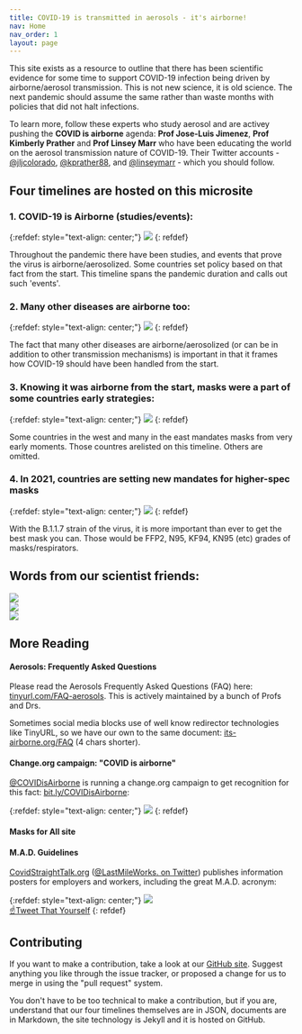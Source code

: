 ```yaml
---
title: COVID-19 is transmitted in aerosols - it's airborne!
nav: Home
nav_order: 1
layout: page
---
```


This site exists as a resource to outline that there has been scientific evidence for some time to support COVID-19 infection being driven by airborne/aerosol transmission. This is not new science, it is old science. The next pandemic should assume the same rather than waste months with policies that did not halt infections. 

To learn more, follow these experts who study aerosol and are activey pushing the **COVID is airborne** agenda: **Prof Jose-Luis Jimenez**, **Prof Kimberly Prather** and **Prof Linsey Marr** who have been educating the world on the aerosol transmission nature of COVID-19. Their Twitter accounts - [@jljcolorado](https://twitter.com/jljcolorado), [@kprather88](https://twitter.com/kprather88), and [@linseymarr](https://twitter.com/linseymarr) - which you should follow.

## Four timelines are hosted on this microsite

### 1. COVID-19 is Airborne (studies/events):

{:refdef: style="text-align: center;"}
[![](https://user-images.githubusercontent.com/82182/105086476-f361de80-5a90-11eb-8d3f-7dab334afa3d.png)](/covid19-timeline)
{: refdef}

Throughout the pandemic there have been studies, and events that prove the virus is airborne/aerosolized. Some countries set policy based on that fact from the start. This timeline spans the pandemic duration and calls out such 'events'.

### 2. Many other diseases are airborne too:

{:refdef: style="text-align: center;"}
[![](https://user-images.githubusercontent.com/82182/105086571-18eee800-5a91-11eb-80d2-1244da2421c2.png)](/historical-timeline)
{: refdef}

The fact that many other diseases are airborne/aerosolized (or can be in addition to other transmission mechanisms) is important in that it frames how COVID-19 should have been handled from the start.

### 3. Knowing it was airborne from the start, masks were a part of some countries early strategies:

{:refdef: style="text-align: center;"}
[![](https://user-images.githubusercontent.com/82182/105086641-358b2000-5a91-11eb-8fb2-9be3783ddfd4.png)](/early-masking-countries)
{: refdef}

Some countries in the west and many in the east mandates masks from very early moments. Those countres arelisted on this timeline. Others are omitted.

### 4. In 2021, countries are setting new mandates for higher-spec masks

{:refdef: style="text-align: center;"}
[![](https://user-images.githubusercontent.com/82182/105087417-56a04080-5a92-11eb-84d8-ae660b642070.png)](/masks-2021)
{: refdef}

With the B.1.1.7 strain of the virus, it is more important than ever to get the best mask you can. Those would be FFP2, N95, KF94, KN95 (etc) grades of masks/respirators.

## Words from our scientist friends:

<div id="slideshow">
   <div>
     <img src="https://user-images.githubusercontent.com/82182/102653821-724cba00-4167-11eb-8639-ac53c1d7543b.png">
   </div>
   <div>
     <img src="https://user-images.githubusercontent.com/82182/102656421-c2c61680-416b-11eb-804d-502ebed06d17.png">
   </div>
   <div>
     <img src="https://user-images.githubusercontent.com/82182/102660722-6c5cd600-4173-11eb-96b8-8585946c0149.png">
   </div>
</div>

## More Reading

#### Aerosols: Frequently Asked Questions

Please read the Aerosols Frequently Asked Questions (FAQ) here: [tinyurl.com/FAQ-aerosols](https://tinyurl.com/FAQ-aerosols). This is actively maintained by a bunch of Profs and Drs.

Sometimes social media blocks use of well know redirector technologies like TinyURL, so we have our own to the same document: [its-airborne.org/FAQ](https://its-airborne.org/FAQ) (4 chars shorter).

#### Change.org campaign: "COVID is airborne"

[@COVIDisAirborne](https://twitter.com/covidisairborne) is running a change.org campaign to get recognition for this fact: [bit.ly/COVIDisAirborne](https://bit.ly/COVIDisAirborne):

{:refdef: style="text-align: center;"}
![](https://user-images.githubusercontent.com/82182/102479775-3de9d880-4057-11eb-84ca-ba2b024c2127.png)
{: refdef}

#### Masks for All site


#### M.A.D. Guidelines

[CovidStraightTalk.org](https://covidstraighttalk.org/) ([@LastMileWorks. on Twitter](https://twitter.com/lastmileworks)) publishes information posters for employers and workers, including the great M.A.D. acronym:

{:refdef: style="text-align: center;"}
![](https://user-images.githubusercontent.com/82182/102404351-82d22880-3fdf-11eb-9b1a-c5a105e89101.png) 
<br><a href="https://twitter.com/intent/tweet?text=%23COVIDisAirborne%20%23masks4All%20%23bewareOfSharedAir%20%23ventilation.%20Masks!%20Air!%20Distance!%20https://pic.twitter.com/noIWVuuogr&name=small" target="_blank">☝️Tweet That Yourself</a>
{: refdef}

## Contributing

If you want to make a contribution, take a look at our [GitHub site](https://github.com/its-airborne/timelines-site). Suggest anything you like through the issue tracker, or proposed a change for us to merge in using the "pull request" system.

You don't have to be too technical to make a contribution, but if you are, understand that our four timelines themselves are in JSON, documents are in Markdown, the site technology is Jekyll and it is hosted on GitHub.
